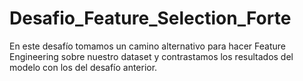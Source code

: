 # Desafio_Feature_Selection_Forte
En este desafío tomamos un camino alternativo para hacer Feature Engineering sobre nuestro dataset y contrastamos los resultados del modelo con los del desafío anterior. 
